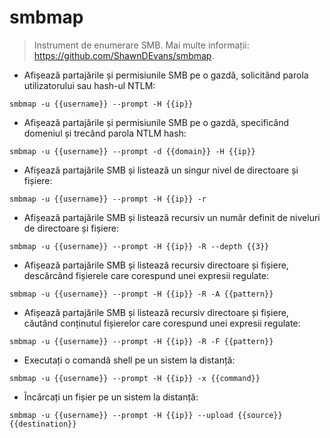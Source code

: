 # smbmap

> Instrument de enumerare SMB.
> Mai multe informații: <https://github.com/ShawnDEvans/smbmap>.

- Afișează partajările și permisiunile SMB pe o gazdă, solicitând parola utilizatorului sau hash-ul NTLM:

`smbmap -u {{username}} --prompt -H {{ip}}`

- Afișează partajările și permisiunile SMB pe o gazdă, specificând domeniul și trecând parola NTLM hash:

`smbmap -u {{username}} --prompt -d {{domain}} -H {{ip}}`

- Afișează partajările SMB și listează un singur nivel de directoare și fișiere:

`smbmap -u {{username}} --prompt -H {{ip}} -r`

- Afișează partajările SMB și listează recursiv un număr definit de niveluri de directoare și fișiere:

`smbmap -u {{username}} --prompt -H {{ip}} -R --depth {{3}}`

- Afișează partajările SMB și listează recursiv directoare și fișiere, descărcând fișierele care corespund unei expresii regulate:

`smbmap -u {{username}} --prompt -H {{ip}} -R -A {{pattern}}`

- Afișează partajările SMB și listează recursiv directoare și fișiere, căutând conținutul fișierelor care corespund unei expresii regulate:

`smbmap -u {{username}} --prompt -H {{ip}} -R -F {{pattern}}`

- Executați o comandă shell pe un sistem la distanță:

`smbmap -u {{username}} --prompt -H {{ip}} -x {{command}}`

- Încărcați un fișier pe un sistem la distanță:

`smbmap -u {{username}} --prompt -H {{ip}} --upload {{source}} {{destination}}`
